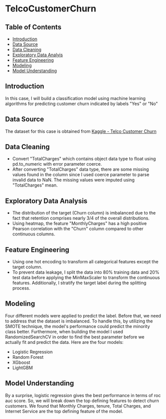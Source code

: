# TelcoCustomerChurn

## Table of Contents
- [Introduction](#Introduction)
- [Data Source](#Data-Source)
- [Data Cleaning](#Data-Cleaning)
- [Exploratory Data Analyis](#Exploratory-Data-Analysis)
- [Feature Engineering](#Feature-Engineering)
- [Modeling](#Modeling)
- [Model Understanding](#Model-Understanding)

## Introduction
In this case, I will build a classification model using machine learning algorithms for predicting customer churn indicated by labels "Yes" or "No"

## Data Source
The dataset for this case is obtained from [Kaggle - Telco Customer Churn](https://www.kaggle.com/datasets/blastchar/telco-customer-churn)

## Data Cleaning
- Convert "TotalCharges" which contains object data type to float using pd.to_numeric with error parameter coerce.
- After converting "TotalCharges" data type, there are some missing values found in the column since I used coerce parameter to parse invalid data to NaN. The missing values were imputed using "TotalCharges" mean.

## Exploratory Data Analysis
- The distribution of the target (Churn column) is imbalanced due to the fact that retention comprises nearly 3/4 of the overall distributions.
- Using heatmap, the feature "MonthlyCharges" has a high positive Pearson correlation with the "Churn" column compared to other continuous columns.

## Feature Engineering
- Using one hot encoding to transform all categorical features except the target column.
- To prevent data leakage, I split the data into 80% training data and 20% test data before applying the MinMaxScaler to transform the continuous features. Additionally, I stratify the target label during the splitting process.

## Modeling
Four different models were applied to predict the label. Before that, we need to address that the dataset is imbalanced. To handle this, by utilizing the SMOTE technique, the model's performance could predict the minority class better. Furthermore, when building the model I used RandomizedSearchCV in order to find the best parameter before we actually fit and predict the data. 
Here are the four models:
- Logistic Regression
- Random Forest
- XGboost
- LightGBM

## Model Understanding
By a surprise, logistic regression gives the best performance in terms of roc auc score. So, we will break down the top defining features to detect churn customers. We found that Monthly Charges, tenure, Total Charges, and Internet Service are the top defining feature of the model.
